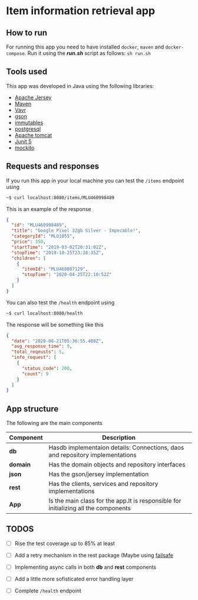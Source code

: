 # Item information retrieval app

## How to run

For running this app you need to have installed `docker`, `maven` and `docker-compose`. Run it using the ***run.sh*** script as follows: `sh run.sh`

## Tools used

This app was developed in Java using the following libraries:

- [Apache Jersey](https://eclipse-ee4j.github.io/jersey/)
- [Maven](https://maven.apache.org/)
- [Vavr](https://www.vavr.io/)
- [gson](https://github.com/google/gson)
- [immutables](https://immutables.github.io/)
- [postgresql](https://www.postgresql.org/)
- [Apache tomcat](http://tomcat.apache.org/)
- [Junit 5](https://junit.org/junit5/docs/current/user-guide/)
- [mockito](https://site.mockito.org/)

## Requests and responses 

If you run this app in your local machine you can test the `/items` endpoint using

```bash 
~$ curl localhost:8080/items/MLU460998489
```
This is an example of the response
```json
{
  "id": "MLU460998489",
  "title": "Google Pixel 32gb Silver - Impecable!",
  "categoryId": "MLU1055",
  "price": 350,
  "startTime": "2019-03-02T20:31:02Z",
  "stopTime": "2019-10-25T23:28:35Z",
  "children": [
    {
      "itemId": "MLU468887129",
      "stopTime": "2020-04-25T22:10:52Z"
    }
  ]
}
```

You can also test the `/health` endpoint using

```sh
~$ curl localhost:8080/health
```
The response will be something like this
```json
{
  "date": "2020-08-21T05:36:55.480Z",
  "avg_response_time": 9,
  "total_reqeusts": 5,
  "info_request": [
    {
      "status_code": 200,
      "count": 9
    }
  ]
}
```

## App structure

The following are the main components

Component | Description
------------ | -------------
**db**           | Hasdb implementaion details: Connections, daos and repository implementations
**domain**       | Has the domain objects and repository interfaces
**json**         | Has the gson/jersey implementation
**rest**         | Has the clients, services and repository implementations
**App**          | Is the main class for the app.It is responsible for initializing all the components

## TODOS

- [ ] Rise the test coverage up to 85% at least
- [ ] Add a retry mechanism in the rest package (Maybe using [failsafe](https://jodah.net/failsafe/)
- [ ] Implementing async calls in both **db** and **rest** components
- [ ] Add a little more sofisticated error handling layer
- [ ] Complete `/health` endpoint

